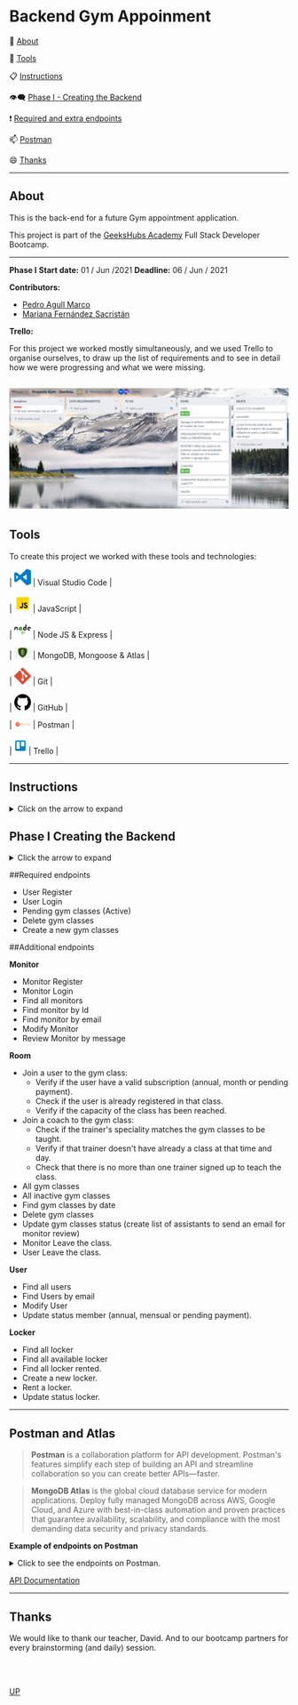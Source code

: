 <a name="top"></a>

<h1>Backend Gym Appoinment</h1>



:speech_balloon: [About](#id1)   

:hammer: [Tools](#id2)

:clipboard: [Instructions](#id3)

:eye_speech_bubble: [Phase I - Creating the Backend](#id4)

:exclamation: [Required and extra endpoints](#id5)

:mailbox: [Postman](#id6)

:smile: [Thanks](#id7)

---

<a name="id1"></a>
## **About**

This is the back-end for a future Gym appointment application.

This project is part of the [GeeksHubs Academy](https://bootcamp.geekshubsacademy.com/) Full Stack Developer Bootcamp. 

---
**Phase I**
**Start date:** 01 / Jun /2021
**Deadline:** 06 / Jun / 2021


**Contributors:**
* [Pedro Agull Marco](https://github.com/PedroAgullo)
* [Mariana Fernández Sacristán](https://github.com/mlfernandez)

**Trello:**

For this project we worked mostly simultaneously, and we used Trello to organise ourselves, to draw up the list of requirements and to see in detail how we were progressing and what we were missing.

![Captura](img/trello.JPG)
---

<a name="id2"></a>

## **Tools**

To create this project we worked with these tools and technologies:

| <img src="img/logovisual.png" alt="Visual" width="30"/> | Visual Studio Code |

| <img src="img/javascript2.png" alt="JavaScript" width="30"/> | JavaScript | 

| <img src="img/nodejs.png" alt="HTML5" width="30"/> | Node JS & Express |

| <img src="img/mongodb.png" alt="MONGO" width="30"/> |  MongoDB, Mongoose & Atlas | 

| <img src="img/git.png" alt="Git" width="30"/> | Git |

| <img src="img/github2.png" alt="GitHub" width="30"/> | GitHub | 

| <img src="img/postman.png" alt="GitHub" width="30"/> | Postman |

|<img src="img/trelloLogo.png" alt="trello" width="30"/>| Trello | 



<a name="id3"></a>
***
## **Instructions**

<details>
<summary>Click on the arrow to expand</summary>

1. <h3> Starting Node Package Manager </h3>
   (We must have installed Node.js)
Using npm init from the command line initializes the project’s package.json file.

```javascript
npm init -y
```
2. <h3>Install MongoDB</h3>
>MongoDB is a source-available cross-platform document-oriented database program. Classified as a NoSQL database program, MongoDB uses JSON-like documents with optional schemas.

3. <h3>Install Nodemon</h3>
>Nodemon is a utility depended on by over 1.5 million projects, that will monitor for any changes in your source and automatically restart your server. Perfect for development.

```javascript
npm i nodemon
```
4. <h3> Add {"start":"node index.js"} in the file package.json section "scripts"</h3>
```json
  "scripts": {
   "start": "node index.js", 
    "test": "echo \"Error: no test specified\" && exit 1"
  },
```

5. <h3>Install framework Express </h3>
>Express is a minimal and flexible Node.js web application framework that provides a robust set of features to develop web and mobile applications. It facilitates the fast development with Node based Web applications.

```javascript
npm i express
```

6. <h3>Install Mongoose </h3>
>Mongoose is an Object Data Modeling (ODM) library for MongoDB and Node. js. It manages relationships between data, provides schema validation, and is used to translate between objects in code and the representation of those objects in MongoDB

```javascript
npm i mongoose
```

7. <h3> Delete the ^ simbol in "dependencies" file  package.json </h3>
```json
"dependencies": {
    "express": "^4.17.1"
  },
```
8. <h3>Install Cors </h3>
> Cross-origin resource sharing (CORS) is a mechanism that allows restricted resources on a web page to be requested from another domain outside the domain from which the first resource was served.
```javascript
npm i cors
```

9. <h3> Add .gitignore on the Work space folder and inside write</h3>
```json
/node_modules
```
10. <h3>Install the encryption dependency</h3>

   >The **bcrypt** hashing function allows us to build a password security platform that scales with computation power and always hashes every password with a salt.

  ```javascript
  npm i bcrypt
  ```

  >A **JSON web token**, or JWT (“jot”) for short, is a standardized, optionally validated and/or encrypted container format that is used to securely transfer information between two parties

  ```javascript
  npm i jsonwebtoken
  ```
For explample **autheticate.js** require bcrypt and jsonwebtoken require:
<details><summary>Click in the arrow to expand and see the code example.</summary>

```javascript
const jwt = require("jsonwebtoken");
const secret = "Los mas jovenes del Bootcamp";
const authenticate = (req, res, next) => {
  try {
    if (!req.headers.authorization) {
      throw new Error("Tienes que hacer login para realizar esta acción.");
    }
    let token = req.headers.authorization.split(" ")[1];
    let auth = jwt.verify(token, secret);
    if (auth.id != req.body.member) {
      throw new Error("No tienes permiso para realizar esta accion");
    }
    return next();
  } catch (err) {
    return res.status(500).json({
      message: err.message,
    });
  }
};
module.exports = authenticate;
```
</details>

11. <h3>To conect to the server write on the terminal</h3>
```javascript
npm start
```
12. <h3>Now we can start to code the backend.</h3>
>To know more about this see Creating the Backend below.

13. <h3>To see the Data in Postman.</h3>
>To know more about this see Postman below.

14. <h3>To see the Data on Atlas.</h3>
>To know more about this see Atlas below.

</details>


<a name="id4"></a>
## Phase I Creating the Backend

<details>
<summary>Click the arrow to expand</summary>


1. <h3>index.js</h3>

In this file we found the file all dependencies we need to import, also we setup the middlewares and the server.`
<details>
<summary>Click the arrow to see index.js's code</summary>

```javascript
const express = require('express');
const router = require('./router');
const db = require('./config/mongoose.js');
const app = express();
const port = 3000;
const cors = require('cors');

//Middlewares
app.use(express.json());
app.use(cors());
app.use(router);

db
.then(() => {
app.listen(port, () => console.log(`Node server running on http://localhost:${port}`));
})
.catch((err) => console.log(err.message))
```
</details>

2. <h3>mongoose.js</h3>
Create **mongoose.js** to conect the data base.

```javascript
const mongoose = require("mongoose");
const QUERY_STRING =
  "mongodb+srv://admin:Admin1234@cluster0.oayl4.mongodb.net/dbGym?retryWrites=true&w=majority";

// Connection to DB
const db = mongoose
  .connect(QUERY_STRING, { useNewUrlParser: true, useUnifiedTopology: true })
  .then(console.log("Conectado a la base de datos"))
  .catch((error) => console.log(error));

module.exports = db;
```

3. <h3>router.js</h3>

* We have to call Node Express.
```javascript
const router = require('express').Router();
```
* Call the files on the folder routes.
```javascript
const userRouter = require('./routes/userRouter.js');
const roomRouter = require('./routes/roomRouter.js');
const loginRouter = require('./routes/loginRouter.js');
const monitorRouter = require('./routes/monitorRouter.js');
const lockerRouter = require('./routes/lockerRouter.js');
```
* This says that when the user puts the path where it should go.
```javascript
router.use('/user', userRouter);
router.use('/room', roomRouter);
router.use('/login', loginRouter);
router.use('/monitor', monitorRouter);
router.use('/locker', lockerRouter);
```

* Finally export the file routers.
```javascript
module.exports = router;
```

4. <h3>controllers</h3>

Controllers contain the class and callback functions which we pass to the router's methods. 

We will need one for each model, Monitor, Room, User, Locker, and an additional to the login.

This is an example in class Monitor, a function to modify the information:

```javascript
class Profesor {
  constructor() {}

  async modifyMonitor(data) {
    return Monitor.findByIdAndUpdate(
      { _id: data.id },
      //Datos que cambiamos
      {
        address: data.address,
        country: data.country,
        city: data.city,
        telephone: data.telephone,
        speciality: data.speciality,
        isActive: data.isActive,
      },
      { new: true, omitUndefined: true }
    );
  }
let monitorController = new Profesor();
module.exports = monitorController;
```

5. <h3>routes</h3>

A route is a section of Express code that associates an HTTP verb (GET, POST, PUT, DELETE, etc.), a URL path/pattern, and a function that is called to handle that pattern.

```javascript
const router = require("express").Router();
const monitorController = require("../controllers/monitorController.js");
const authenticate = require("../middleware/authenticate.js");
const admin = require("../middleware/admin.js");
const monitor = require("../middleware/monitor.js");
```
We have one for each controller, this is a example of one of this to search all Coaches in the data base.

```javascript
//GET - Return all Users in the DB

router.get("/", admin, async (req, res) => {
  try {
    res.json(await monitorController.findAllMonitor());
  } catch (err) {
    return res.status(500).json({
      message: err.message,
    });
  }
});
```
</details>

<a name="id5"></a>
##Required endpoints

  * User Register
  * User Login
  * Pending gym classes (Active)
  * Delete gym classes 
  * Create a new gym classes


<a name="id6"></a>
##Additional endpoints

**Monitor**

  * Monitor Register
  * Monitor Login
  * Find all monitors
  * Find monitor by Id
  * Find monitor by email
  * Modify Monitor
  * Review Monitor by message
 
**Room**

  * Join a user to the gym class:
    - Verify if the user have a valid subscription (annual, month or pending payment).
    - Check if the user is already registered in that class.
    - Verify if the capacity of the class has been reached. 
  * Join a coach to the gym class:
    - Check if the trainer's speciality matches the gym classes to be taught.
    - Verify if that trainer doesn't have already a class at that time and day.
    - Check that there is no more than one trainer signed up to teach the class.
  * All gym classes
  * All inactive gym classes
  * Find gym classes by date  
  * Delete gym classes
  * Update gym classes status (create list of assistants to send an email for monitor review)
  * Monitor Leave the class.
  * User Leave the class.

**User**

  * Find all users
  * Find Users by email
  * Modify User
  * Update status member (annual, mensual or pending payment).

 **Locker** 
  * Find all locker
  * Find all available locker
  * Find all locker rented.
  * Create a new locker.
  * Rent a locker.
  * Update status locker.


<a name="id7"></a>
***
## **Postman and Atlas**

>**Postman** is a collaboration platform for API development. Postman's features simplify each step of building an API and streamline collaboration so you can create better APIs—faster.

>**MongoDB Atlas** is the global cloud database service for modern applications.
Deploy fully managed MongoDB across AWS, Google Cloud, and Azure with best-in-class automation and proven practices that guarantee availability, scalability, and compliance with the most demanding data security and privacy standards.

**Example of endpoints on Postman**
<details>
<summary>Click to see the endpoints on Postman.</summary>


![Captura](img/postman1addnewlocker.JPG)
![Captura](img/postman2getalllockers.JPG)
![Captura](img/postman3getavailablelocker.JPG)
![Captura](img/postman4changestatuslocker.JPG)
![Captura](img/postman5reantalocker.JPG)
![Captura](img/postman6newmonitor.JPG)
![Captura](img/postman7modifymonitor.JPG)
![Captura](img/postman8addreview.JPG)
![Captura](img/postman9newroom.JPG)
![Captura](img/postman10jointoroom.JPG)
![Captura](img/postman11allactivities.JPG)
![Captura](img/postman12leaveroom.JPG)
![Captura](img/postman13newuser.JPG)
![Captura](img/postman14modifypayment.JPG)




</details>

[API Documentation](https://documenter.getpostman.com/view/15824691/TzY4gap6)


<a name="id8"></a>
***
## **Thanks**

We would like to thank our teacher, David. And to our bootcamp partners for every brainstorming (and daily) session.

<br>
<br>

[UP](#top)